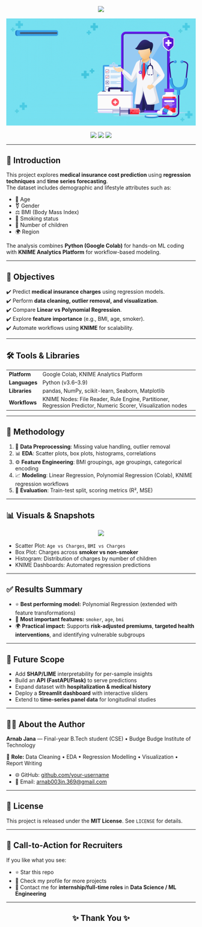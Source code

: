 <p align="center">
  <img src="https://capsule-render.vercel.app/api?type=waving&color=0:E78E17,100:65881A&height=250&section=header&&fontSize=35&fontColor=ffffff&animation=fadeIn&duration=5000&pause=2000&fontAlignY=40&text=Medical%20Insurance%20Cost%20Analysis%20And%20Prediction" />
</p>

<p align="center">
  <img src="assets/icon.gif" width="850" />
</p>

<p align="center">
  <img src="https://img.shields.io/badge/ML-Regression-blue?style=for-the-badge&logo=python" />
  <img src="https://img.shields.io/badge/Tools-Google%20Colab%20%7C%20KNIME-orange?style=for-the-badge&logo=googlecolab" />
  <img src="https://img.shields.io/badge/Status-Completed-brightgreen?style=for-the-badge&logo=github" />
</p>


---

<h2>📖 Introduction</h2>

This project explores **medical insurance cost prediction** using **regression techniques** and **time series forecasting**.  
The dataset includes demographic and lifestyle attributes such as:

- 🧑 Age  
- ⚧️ Gender  
- ⚖️ BMI (Body Mass Index)  
- 🚬 Smoking status  
- 👶 Number of children  
- 🌍 Region  

The analysis combines **Python (Google Colab)** for hands-on ML coding with **KNIME Analytics Platform** for workflow-based modeling.

---

<h2>🎯 Objectives</h2>

✔️ Predict **medical insurance charges** using regression models.  
✔️ Perform **data cleaning, outlier removal, and visualization**.  
✔️ Compare **Linear vs Polynomial Regression**.  
✔️ Explore **feature importance** (e.g., BMI, age, smoker).  
✔️ Automate workflows using **KNIME** for scalability.  

---

<h2>🛠️ Tools & Libraries</h2>

<table>
<tr><td><b>Platform</b></td><td>Google Colab, KNIME Analytics Platform</td></tr>
<tr><td><b>Languages</b></td><td>Python (v3.6–3.9)</td></tr>
<tr><td><b>Libraries</b></td><td>pandas, NumPy, scikit-learn, Seaborn, Matplotlib</td></tr>
<tr><td><b>Workflows</b></td><td>KNIME Nodes: File Reader, Rule Engine, Partitioner, Regression Predictor, Numeric Scorer, Visualization nodes</td></tr>
</table>

---

<h2>🔧 Methodology</h2>

<ol>
<li>📂 <b>Data Preprocessing</b>: Missing value handling, outlier removal</li>
<li>📊 <b>EDA</b>: Scatter plots, box plots, histograms, correlations</li>
<li>⚙️ <b>Feature Engineering</b>: BMI groupings, age groupings, categorical encoding</li>
<li>📈 <b>Modeling</b>: Linear Regression, Polynomial Regression (Colab), KNIME regression workflows</li>
<li>🧪 <b>Evaluation</b>: Train-test split, scoring metrics (R², MSE)</li>
</ol>

---

<h2>📊 Visuals & Snapshots</h2>

<p align="center">
  <img src="https://img.icons8.com/color/96/000000/combo-chart.png" />
</p>

- Scatter Plot: `Age vs Charges`, `BMI vs Charges`  
- Box Plot: Charges across **smoker vs non-smoker**  
- Histogram: Distribution of charges by number of children  
- KNIME Dashboards: Automated regression predictions  

---

<h2>✅ Results Summary</h2>

- ⭐ <b>Best performing model:</b> Polynomial Regression (extended with feature transformations)  
- 🔑 <b>Most important features:</b> <code>smoker</code>, <code>age</code>, <code>bmi</code>  
- 🌍 <b>Practical impact:</b> Supports **risk-adjusted premiums**, **targeted health interventions**, and identifying vulnerable subgroups  

---

<h2>🔮 Future Scope</h2>

- Add **SHAP/LIME** interpretability for per-sample insights  
- Build an **API (FastAPI/Flask)** to serve predictions  
- Expand dataset with **hospitalization & medical history**  
- Deploy a **Streamlit dashboard** with interactive sliders  
- Extend to **time-series panel data** for longitudinal studies  

---

<h2>👨‍🏫 About the Author</h2>

<b>Arnab Jana</b> — Final-year B.Tech student (CSE) • Budge Budge Institute of Technology  

📌 <b>Role:</b> Data Cleaning • EDA • Regression Modelling • Visualization • Report Writing  

- 🌐 GitHub: <a href="https://github.com/Arnab00369">github.com/your-username</a>  
- 📧 Email: <a href="arnab003jn.369@gmail.com">arnab003jn.369@gmail.com</a>  

---

<h2>📜 License</h2>

This project is released under the <b>MIT License</b>. See <code>LICENSE</code> for details.  

---

<h2>📌 Call-to-Action for Recruiters</h2>

If you like what you see:  
- ⭐ Star this repo  
- 🔗 Check my profile for more projects  
- 📨 Contact me for **internship/full-time roles** in <b>Data Science / ML Engineering</b>  

---

<h2 align="center">✨ Thank You ✨</h2>
